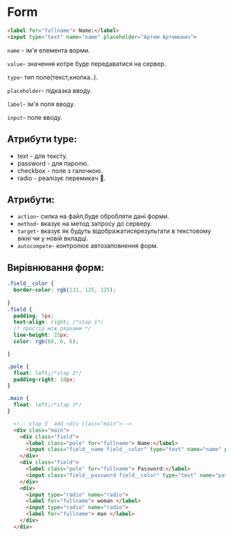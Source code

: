 # Form
```html
<label for="fullname"> Name:</label>
<input type="text" name="name" placeholder="Артем Артемович">
```
`name` - ім'я елемента ворми.

`value`- значення котре буде передаватися на сервер.

`type`- тип поле(текст,кнопка..).

`placeholder`- підказка вводу.

`label`- ім'я поля вводу.

`input`- поле вводу.

## Атрибути type:
* text - для тексту.
* password - для паролю.
* checkbox - поле з галочкою.
* radio - реалізує перемикач 🔘.

## Атрибути:
* `action`- силка на файл,буде обробляти дані форми.
* `method`- вказує на метод запросу до серверу.
* `target`- вказує як будуть відображатисярезультати в текстовому вікні чи у новій вкладці.
* `autocompete`- контролює автозаповнення форм.
    
## Вирівнювання форм:
```css
.field__color {
  border-color: rgb(231, 125, 125);
  
}
.field {
  padding: 5px;
  text-align: right; /*stap 1*/
  /* простір між рядками */
  line-height: 25px; 
  color: rgb(88, 6, 6);

}

.pole {
  float: left;/*stap 2*/
  padding-right: 10px;
}

.main {
  float: left;/*stap 3*/
}
```
```html
  <!-- stap 3  add <div class="main">-->
  <div class="main"> 
    <div class="field">
      <label class="pole" for="fullname"> Name:</label>
      <input class="field__name field__color" type="text" name="name" placeholder="Артем Артемович">
    </div>
    <div class="field">
      <label class="pole" for="fullname"> Password:</label>
      <input class="field__password field__color" type="text" name="password" placeholder="lorem123456">
    </div>
    <div>
      <input type="radio" name="radio">
      <label for="fullname"> woman </label>
      <input type="radio" name="radio">
      <label for="fullname"> man </label>
    </div>
  </div>
  ```
